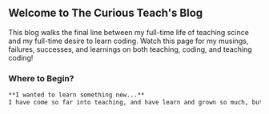 ## Welcome to The Curious Teach's Blog

This blog walks the final line between my full-time life of teaching scince and my full-time desire to learn coding.  Watch this page for my musings, failures, successes, and learnings on both teaching, coding, and teaching coding!

### Where to Begin?

```markdown
**I wanted to learn something new...**
I have come so far into teaching, and have learn and grown so much, but I wanted to learn more.  So I spent this summer break learning how to code!
```
